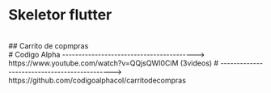 # Skeletor flutter
 <br>
 ## Carrito de copmpras
<img src="/Imagenes/fruta.png" alt="" >
<br>
 # Codigo Alpha -----------------------------------------> https://www.youtube.com/watch?v=QQjsQWI0CiM  (3videos)
 #              ---------------------------------------------> https://github.com/codigoalphacol/carritodecompras
 
